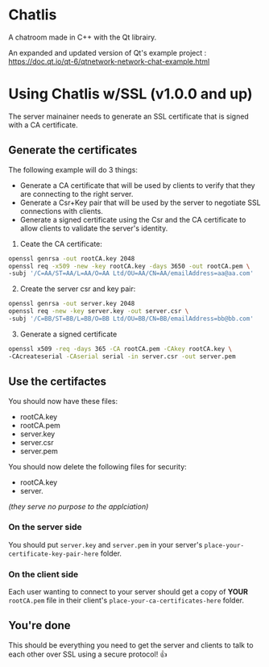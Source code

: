 # Chatlis

A chatroom made in C++ with the Qt librairy.

An expanded and updated version of Qt's example project : https://doc.qt.io/qt-6/qtnetwork-network-chat-example.html

# Using Chatlis w/SSL (v1.0.0 and up)

The server mainainer needs to generate an SSL certificate that is signed with a CA certificate. 

## Generate the certificates

The following example will do 3 things:

- Generate a CA certificate that will be used by clients to verify that they are connecting to the right server.
- Generate a Csr+Key pair that will be used by the server to negotiate SSL connections with clients.
- Generate a signed certificate using the Csr and the CA certificate to allow clients to validate the server's identity.

1. Ceate the CA certificate:

```sh
openssl genrsa -out rootCA.key 2048
openssl req -x509 -new -key rootCA.key -days 3650 -out rootCA.pem \
-subj '/C=AA/ST=AA/L=AA/O=AA Ltd/OU=AA/CN=AA/emailAddress=aa@aa.com'
```

2. Create the server csr and key pair:

```sh
openssl genrsa -out server.key 2048
openssl req -new -key server.key -out server.csr \
-subj '/C=BB/ST=BB/L=BB/O=BB Ltd/OU=BB/CN=BB/emailAddress=bb@bb.com'
```

3. Generate a signed certificate

```sh
openssl x509 -req -days 365 -CA rootCA.pem -CAkey rootCA.key \
-CAcreateserial -CAserial serial -in server.csr -out server.pem
```

## Use the certifactes

You should now have these files:

- rootCA.key
- rootCA.pem
- server.key
- server.csr
- server.pem

You should now delete the following files for security:
- rootCA.key
- server.

*(they serve no purpose to the applciation)*

### On the server side

You should put `server.key` and `server.pem` in your server's `place-your-certificate-key-pair-here` folder.

### On the client side

Each user wanting to connect to your server should get a copy of **YOUR** `rootCA.pem` file in their client's `place-your-ca-certificates-here` folder.

## You're done
This should be everything you need to get the server and clients to talk to each other over SSL using a secure protocol! 👍